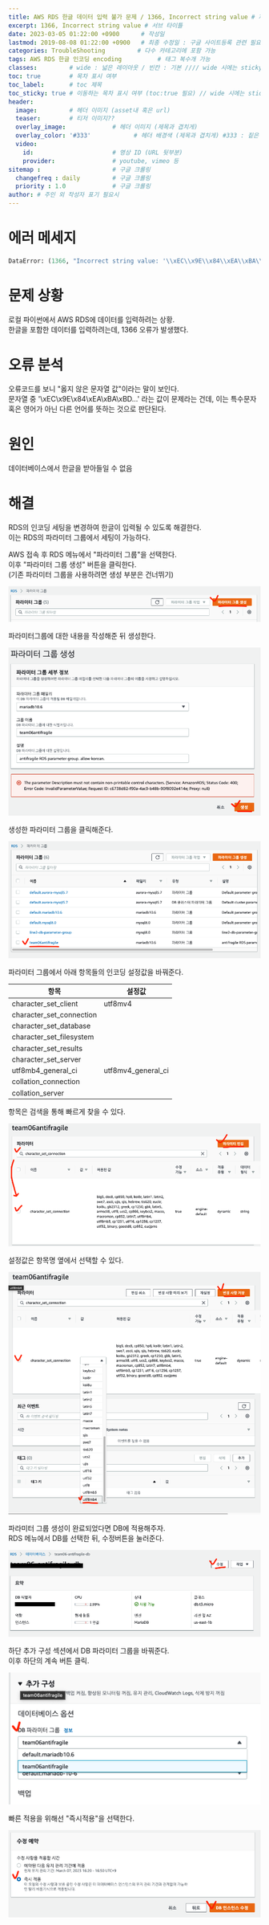 ```yaml
---
title: AWS RDS 한글 데이터 입력 불가 문제 / 1366, Incorrect string value # 제목
excerpt: 1366, Incorrect string value # 서브 타이틀
date: 2023-03-05 01:22:00 +0900      # 작성일
lastmod: 2019-08-08 01:22:00 +0900   # 최종 수정일 : 구글 사이트등록 관련 필요
categories: TroubleShooting         # 다수 카테고리에 포함 가능
tags: AWS RDS 한글 인코딩 encoding          # 태그 복수개 가능
classes:         # wide : 넓은 레이아웃 / 빈칸 : 기본 //// wide 시에는 sticky toc 불가
toc: true        # 목차 표시 여부
toc_label:       # toc 제목
toc_sticky: true # 이동하는 목차 표시 여부 (toc:true 필요) // wide 시에는 sticky toc 불가
header: 
  image:         # 헤더 이미지 (asset내 혹은 url)
  teaser:        # 티저 이미지??
  overlay_image:             # 헤더 이미지 (제목과 겹치게)
  overlay_color: '#333'            # 헤더 배경색 (제목과 겹치게) #333 : 짙은 회색
  video:
    id:                      # 영상 ID (URL 뒷부분)
    provider:                # youtube, vimeo 등
sitemap :                    # 구글 크롤링
  changefreq : daily         # 구글 크롤링
  priority : 1.0             # 구글 크롤링
author: # 주인 외 작성자 표기 필요시
---
```

<!--postNo: 20230305_002-->

# 에러 메세지

```python
DataError: (1366, "Incorrect string value: '\\xEC\\x9E\\x84\\xEA\\xBA\\xBD...' for column `antifragile`.`user`.`user_name` at row 1")
```

# 문제 상황

로컬 파이썬에서 AWS RDS에 데이터를 입력하려는 상황.  
한글을 포함한 데이터를 입력하려는데, 1366 오류가 발생했다.  

# 오류 분석

오류코드를 보니 "옳지 않은 문자열 값"이라는 말이 보인다.  
문자열 중 '\\xEC\\x9E\\x84\\xEA\\xBA\\xBD...' 라는 값이 문제라는 건데, 이는 특수문자 혹은 영어가 아닌 다른 언어를 뜻하는 것으로 판단된다.  

# 원인

데이터베이스에서 한글을 받아들일 수 없음  

# 해결

RDS의 인코딩 세팅을 변경하여 한글이 입력될 수 있도록 해결한다.  
이는 RDS의 파라미터 그룹에서 세팅이 가능하다.  

AWS 접속 후 RDS 메뉴에서 "파라미터 그룹"을 선택한다.  
이후 "파라미터 그룹 생성" 버튼을 클릭한다.  
(기존 파라미터 그룹을 사용하려면 생성 부분은 건너뛰기)  

![](/assets/images/20230305_002_001.png)

파라미터그룹에 대한 내용을 작성해준 뒤 생성한다.

![](/assets/images/20230305_002_002.png)

생성한 파라미터 그룹을 클릭해준다.  

![](/assets/images/20230305_002_003.png)

파라미터 그룹에서 아래 항목들의 인코딩 설정값을 바꿔준다.  

|항목|설정값|
|---|---|
|character_set_client|utf8mv4|
|character_set_connection||
|character_set_database||
|character_set_filesystem||
|character_set_results||
|character_set_server||
|utf8mb4_general_ci|utf8mv4_general_ci|
|collation_connection||
|collation_server||

항목은 검색을 통해 빠르게 찾을 수 있다.  

![](/assets/images/20230305_002_004.png)

설정값은 항목명 옆에서 선택할 수 있다.  

![](/assets/images/20230305_002_005.png)

파라미터 그룹 생성이 완료되었다면 DB에 적용해주자.  
RDS 메뉴에서 DB를 선택한 뒤, 수정버튼을 눌러준다.  

![](/assets/images/20230305_001_001.png)  

하단 추가 구성 섹션에서 DB 파라미터 그룹을 바꿔준다.  
이후 하단의 계속 버튼 클릭.  

![](/assets/images/20230305_002_006.png)

빠른 적용을 위해선 "즉시적용"을 선택한다.

![](/assets/images/20230305_001_003.png)  

